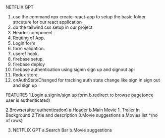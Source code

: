 

NETFLIX GPT
1. use the command npx create-react-app to setup the basic folder strcuture for our react application
2. do the tailwind css setup in our project
3. Header component
4. Routing of App.
5. Login form
6. form validation.
7. useref hook.
8. firebase setup.
9. firebase deploy
10. firebase authentication using signin sign up and signout api
11. Redux store.
12. onAuthStateChanged for tracking auth state change like sign in sign out and sign up


FEATURES
1.Login
   a.signin/sign up form
   b.redirect to browse page(once user is authenticated)

2.Browse(after authentication)
   a.Header
   b.Main Movie
     1. Trailer in Background
     2.Title and description
     3.Movie suggestions
        a.Movies list *(no of rows)

 3. NETFLIX GPT
     a.Search Bar 
     b.Movie suggestions      

